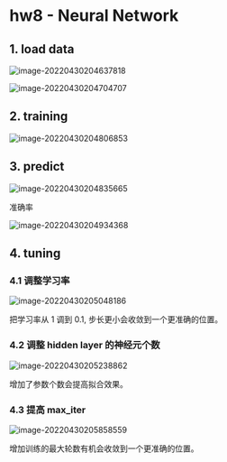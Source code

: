 # hw8 - Neural Network

## 1. load data

![image-20220430204637818](C:\Users\steven\AppData\Roaming\Typora\typora-user-images\image-20220430204637818.png)

![image-20220430204704707](C:\Users\steven\AppData\Roaming\Typora\typora-user-images\image-20220430204704707.png)

## 2. training

![image-20220430204806853](C:\Users\steven\AppData\Roaming\Typora\typora-user-images\image-20220430204806853.png)

## 3. predict

![image-20220430204835665](C:\Users\steven\AppData\Roaming\Typora\typora-user-images\image-20220430204835665.png)

准确率

![image-20220430204934368](C:\Users\steven\AppData\Roaming\Typora\typora-user-images\image-20220430204934368.png)

## 4. tuning

### 4.1 调整学习率

![image-20220430205048186](C:\Users\steven\AppData\Roaming\Typora\typora-user-images\image-20220430205048186.png)

把学习率从 1 调到 0.1, 步长更小会收敛到一个更准确的位置。

### 4.2 调整 hidden layer 的神经元个数

![image-20220430205238862](C:\Users\steven\AppData\Roaming\Typora\typora-user-images\image-20220430205238862.png)

增加了参数个数会提高拟合效果。

### 4.3 提高 max_iter

![image-20220430205858559](C:\Users\steven\AppData\Roaming\Typora\typora-user-images\image-20220430205858559.png)

增加训练的最大轮数有机会收敛到一个更准确的位置。